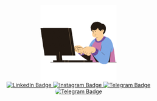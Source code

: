 <div id="header" align="center">
  <img src="logo1.gif" width="200"/>
</div>

<div id="badges" align="center">
  <a href="https://www.linkedin.com/in/kelevv/">
    <img src="https://img.shields.io/badge/LinkedIn-blue?style=for-the-badge&logo=linkedin&logoColor=white" alt="LinkedIn Badge"/>
  </a>
  <a href="https://www.instagram.com/u_should_hire_me/">
    <img src="https://img.shields.io/badge/Instagram-purple?style=for-the-badge&logo=instagram&logoColor=white" alt="Instagram Badge"/>
  </a>
  <a href="https://t.me/malikinsdev">
    <img src="https://img.shields.io/badge/Telegram-blue?style=for-the-badge&logo=telegram&logoColor=white" alt="Telegram Badge"/>
  </a>
  <a href="https://t.me/malikinsdev" style="display: inline-block; overflow: hidden; border-radius: 12px;">
    <img src="https://img.shields.io/badge/Telegram-blue?style=for-the-badge&logo=telegram&logoColor=white" 
         alt="Telegram Badge" style="display: block;">
  </a>
</div>
